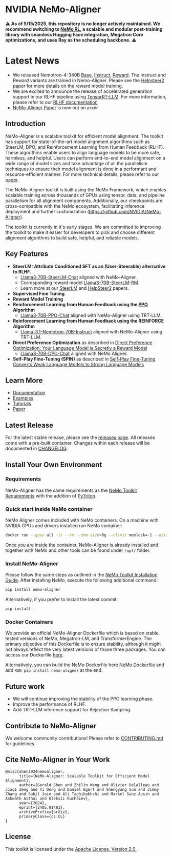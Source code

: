 # NVIDIA NeMo-Aligner

⚠️ **As of 5/15/2025, this repository is no longer actively maintained. We recommend switching to [NeMo RL](https://github.com/NVIDIA/NeMo-RL), a scalable and modular post-training library with seamless Hugging Face integration, Megatron Core optimizations, and uses Ray as the scheduling backbone.** ⚠️

# Latest News
- We released Nemotron-4-340B [Base](https://huggingface.co/nvidia/Nemotron-4-340B-Base), [Instruct](https://huggingface.co/nvidia/Nemotron-4-340B-Instruct), [Reward](https://huggingface.co/nvidia/Nemotron-4-340B-Reward). The Instruct and Reward variants are trained in Nemo-Aligner. Please see the [Helpsteer2](https://arxiv.org/abs/2406.08673) paper for more details on the reward model training.
- We are excited to announce the release of accelerated generation support in our RLHF pipeline using [TensorRT-LLM](https://github.com/NVIDIA/TensorRT-LLM). For more information, please refer to our [RLHF documentation](https://docs.nvidia.com/nemo-framework/user-guide/latest/modelalignment/rlhf.html).
- [NeMo-Aligner Paper](https://arxiv.org/abs/2405.01481) is now out on arxiv!

## Introduction

NeMo-Aligner is a scalable toolkit for efficient model alignment. The toolkit has support for state-of-the-art model alignment algorithms such as SteerLM, DPO, and Reinforcement Learning from Human Feedback (RLHF). These algorithms enable users to align language models to be more safe, harmless, and helpful. Users can perform end-to-end model alignment on a wide range of model sizes and take advantage of all the parallelism techniques to ensure their model alignment is done in a performant and resource-efficient manner. For more technical details, please refer to our [paper](https://arxiv.org/abs/2405.01481).

The NeMo-Aligner toolkit is built using the NeMo Framework, which enables scalable training across thousands of GPUs using tensor, data, and pipeline parallelism for all alignment components. Additionally, our checkpoints are cross-compatible with the NeMo ecosystem, facilitating inference deployment and further customization (https://github.com/NVIDIA/NeMo-Aligner).

The toolkit is currently in it's early stages. We are committed to improving the toolkit to make it easier for developers to pick and choose different alignment algorithms to build safe, helpful, and reliable models.

## Key Features

* **SteerLM: Attribute Conditioned SFT as an (User-Steerable) alternative to RLHF.** 
    * [Llama3-70B-SteerLM-Chat](https://huggingface.co/nvidia/Llama3-70B-SteerLM-Chat) aligned with NeMo-Aligner.
    * Corresponding reward model [Llama3-70B-SteerLM-RM](https://huggingface.co/nvidia/Llama3-70B-SteerLM-RM).
    * Learn more at our [SteerLM](https://arxiv.org/abs/2310.05344) and [HelpSteer2](https://arxiv.org/abs/2406.08673) papers.
* **Supervised Fine Tuning**
* **Reward Model Training**
* **Reinforcement Learning from Human Feedback using the [PPO](https://arxiv.org/pdf/1707.06347.pdf) Algorithm**
    * [Llama3-70B-PPO-Chat](https://huggingface.co/nvidia/Llama3-70B-PPO-Chat) aligned with NeMo-Aligner using TRT-LLM.
* **Reinforcement Learning from Human Feedback using the REINFORCE Algorithm**
    * [Llama-3.1-Nemotron-70B-Instruct](https://huggingface.co/nvidia/Llama-3.1-Nemotron-70B-Instruct) aligned with NeMo-Aligner using TRT-LLM.
* **Direct Preference Optimization** as described in [Direct Preference Optimization: Your Language Model is Secretly a Reward Model](https://arxiv.org/pdf/2305.18290)
    * [Llama3-70B-DPO-Chat](https://huggingface.co/nvidia/Llama3-70B-DPO-Chat) aligned with NeMo Aligner.
* **Self-Play Fine-Tuning (SPIN)** as described in [Self-Play Fine-Tuning Converts Weak Language Models to Strong Language Models](https://arxiv.org/pdf/2401.01335)

## Learn More
* [Documentation](https://github.com/NVIDIA/NeMo-Aligner/blob/main/docs/README.md)
* [Examples](https://github.com/NVIDIA/NeMo-Aligner/tree/main/examples/nlp/gpt)
* [Tutorials](https://docs.nvidia.com/nemo-framework/user-guide/latest/modelalignment/index.html)
* [Paper](https://arxiv.org/abs/2405.01481)

## Latest Release

For the latest stable release, please see the [releases page](https://github.com/NVIDIA/NeMo-Aligner/releases). All releases come with a pre-built container. Changes within each release will be documented in [CHANGELOG](https://github.com/NVIDIA/NeMo-Aligner/blob/main/CHANGELOG.md).

## Install Your Own Environment

### Requirements
NeMo-Aligner has the same requirements as the [NeMo Toolkit Requirements](https://github.com/NVIDIA/NeMo#requirements) with the addition of [PyTriton](https://github.com/triton-inference-server/pytriton).

### Quick start inside NeMo container
NeMo Aligner comes included with NeMo containers. On a machine with NVIDIA GPUs and drivers installed run NeMo container:
```bash
docker run --gpus all -it --rm --shm-size=8g --ulimit memlock=-1 --ulimit stack=67108864  nvcr.io/nvidia/nemo:24.07
```
Once you are inside the container, NeMo-Aligner is already installed and together with NeMo and other tools can be found under ```/opt/``` folder.

### Install NeMo-Aligner
Please follow the same steps as outlined in the [NeMo Toolkit Installation Guide](https://github.com/NVIDIA/NeMo#installation).  After installing NeMo, execute the following additional command:
```bash
pip install nemo-aligner
```
Alternatively, if you prefer to install the latest commit:
```bash
pip install .
```

### Docker Containers

We provide an official NeMo-Aligner Dockerfile which is based on stable, tested versions of NeMo, Megatron-LM, and TransformerEngine. The primary objective of this Dockerfile is to ensure stability, although it might not always reflect the very latest versions of those three packages. You can access our Dockerfile [here](https://github.com/NVIDIA/NeMo-Aligner/blob/main/Dockerfile).

Alternatively, you can build the NeMo Dockerfile here [NeMo Dockerfile](https://github.com/NVIDIA/NeMo/blob/main/Dockerfile) and add `RUN pip install nemo-aligner` at the end.

## Future work
- We will continue improving the stability of the PPO learning phase.
- Improve the performance of RLHF.
- Add TRT-LLM inference support for Rejection Sampling.

## Contribute to NeMo-Aligner
We welcome community contributions! Please refer to [CONTRIBUTING.md](https://github.com/NVIDIA/NeMo-Aligner/blob/main/CONTRIBUTING.md) for guidelines.

## Cite NeMo-Aligner in Your Work
```
@misc{shen2024nemoaligner,
      title={NeMo-Aligner: Scalable Toolkit for Efficient Model Alignment},
      author={Gerald Shen and Zhilin Wang and Olivier Delalleau and Jiaqi Zeng and Yi Dong and Daniel Egert and Shengyang Sun and Jimmy Zhang and Sahil Jain and Ali Taghibakhshi and Markel Sanz Ausin and Ashwath Aithal and Oleksii Kuchaiev},
      year={2024},
      eprint={2405.01481},
      archivePrefix={arXiv},
      primaryClass={cs.CL}
}
```

## License
This toolkit is licensed under the [Apache License, Version 2.0.](https://github.com/NVIDIA/NeMo-Aligner/blob/main/LICENSE)
